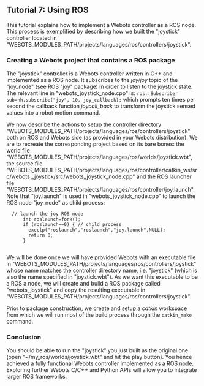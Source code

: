 ## Tutorial 7: Using ROS

This tutorial explains how to implement a Webots controller as a ROS node. This
process is exemplified by describing how we built the "joystick" controller
located in "WEBOTS_MODULES_PATH/projects/languages/ros/controllers/joystick".

### Creating a Webots project that contains a ROS package

The "joystick" controller is a Webots controller written in C++ and implemented
as a ROS node. It subscribes to the *joy/joy* topic of the "joy_node" (see ROS
"joy" package) in order to listen to the joystick state. The relevant line in
"webots_joystick_node.cpp" is: `ros::Subscriber sub=nh.subscribe("joy", 10,
joy_callback);` which prompts ten times per second the callback function
*joycall_back* to transform the joystick sensed values into a robot motion
command.

We now describe the actions to setup the controller directory
"WEBOTS_MODULES_PATH/projects/languages/ros/controllers/joystick" both on ROS
and Webots side (as provided in your Webots distribution). We are to recreate
the corresponding project based on its bare bones: the world file
"WEBOTS_MODULES_PATH/projects/languages/ros/worlds/joystick.wbt", the source
file "WEBOTS_MODULES_PATH/projects/languages/ros/controller/catkin_ws/src/webots
_joystick/src/webots_joystick_node.cpp" and the ROS launcher file
"WEBOTS_MODULES_PATH/projects/languages/ros/controller/joy.launch". Note that
"joy.launch" is used in "webots_joystick_node.cpp" to launch the ROS node
"joy_node" as child process:


```
  // launch the joy ROS node
      int roslaunch=fork();
      if (roslaunch==0) { // child process
        execlp("roslaunch","roslaunch","joy.launch",NULL);
        return 0;
      }
    
```

We will be done once we will have provided Webots with an executable file in
"WEBOTS_MODULES_PATH/projects/languages/ros/controllers/joystick" whose name
matches the controller directory name, i.e. "joystick" (which is also the name
specified in "joystick.wbt"). As we want this executable to be a ROS a node, we
will create and build a ROS package called "webots_joystick" and copy the
resulting executable in
"WEBOTS_MODULES_PATH/projects/languages/ros/controllers/joystick".

Prior to package construction, we create and setup a *catkin* workspace from
which we will run most of the build process through the `catkin_make` command.

### Conclusion

You should be able to run the "joystick" you just built as the original one
(open "~/my_ros/worlds/joystick.wbt" and hit the play button). You hence
achieved a fully functional Webots controller implemented as a ROS node.
Exploring further Webots C/C++ and Python APIs will allow you to integrate
larger ROS frameworks.

